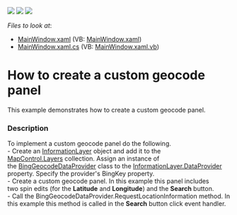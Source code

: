 <!-- default badges list -->
![](https://img.shields.io/endpoint?url=https://codecentral.devexpress.com/api/v1/VersionRange/128571279/22.2.2%2B)
[![](https://img.shields.io/badge/Open_in_DevExpress_Support_Center-FF7200?style=flat-square&logo=DevExpress&logoColor=white)](https://supportcenter.devexpress.com/ticket/details/T189986)
[![](https://img.shields.io/badge/📖_How_to_use_DevExpress_Examples-e9f6fc?style=flat-square)](https://docs.devexpress.com/GeneralInformation/403183)
<!-- default badges end -->
<!-- default file list -->
*Files to look at*:

* [MainWindow.xaml](./CS/MapControl_CustomGeocodePanel/MainWindow.xaml) (VB: [MainWindow.xaml](./VB/MapControl_CustomGeocodePanel/MainWindow.xaml))
* [MainWindow.xaml.cs](./CS/MapControl_CustomGeocodePanel/MainWindow.xaml.cs) (VB: [MainWindow.xaml.vb](./VB/MapControl_CustomGeocodePanel/MainWindow.xaml.vb))
<!-- default file list end -->
# How to create a custom geocode panel


This example demonstrates how to create a custom geocode panel.


<h3>Description</h3>

To implement a custom geocode panel do the following.<br>- Create an&nbsp;<a href="https://documentation.devexpress.com/#wpf/clsDevExpressXpfMapInformationLayertopic">InformationLayer</a> object and add it to the <a href="https://documentation.devexpress.com/#WPF/DevExpressXpfMapMapControl_Layerstopic">MapControl.Layers</a>&nbsp;collection. Assign an instance of the&nbsp;<a href="https://documentation.devexpress.com/#wpf/clsDevExpressXpfMapBingGeocodeDataProvidertopic">BingGeocodeDataProvider</a> class to the&nbsp;<a href="https://documentation.devexpress.com/#wpf/DevExpressXpfMapInformationLayer_DataProvidertopic">InformationLayer.DataProvider</a> property. Specify the provider's&nbsp;BingKey property.<br>- Create a custom geocode panel. In this example this panel includes two&nbsp;spin edits (for the <strong>Latitude</strong> and <strong>Longitude</strong>) and the <strong>Search</strong> button.<br>- Call the BingGeocodeDataProvider.RequestLocationInformation&nbsp;method. In this&nbsp;example this method&nbsp;is called in the <strong>Search</strong> button click event handler.

<br/>


